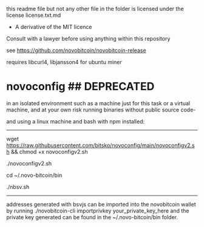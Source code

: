 this readme file but not any other file in the folder is licensed under the license license.txt.md

- A derivative of the MIT licence

Consult with a lawyer before using anything within this repository

see https://github.com/novobitcoin/novobitcoin-release

requires libcurl4, libjansson4 for ubuntu miner

# novoconfig ## DEPRECATED

in an isolated environment such as a machine just for this task or a virtual machine, and at your own risk running binaries without public source code-

and using a linux machine and bash with npm installed:

-----


wget https://raw.githubusercontent.com/bitsko/novoconfig/main/novoconfigv2.sh && chmod +x novoconfigv2.sh

./novoconfigv2.sh

cd ~/.novo-bitcoin/bin

./nbsv.sh

-----




addresses generated with bsvjs can be imported into the novobitcoin wallet by running
./novobitcoin-cli importprivkey your_private_key_here
and the private key generated can be found in the ~/.novo-bitcoin/bin folder.

